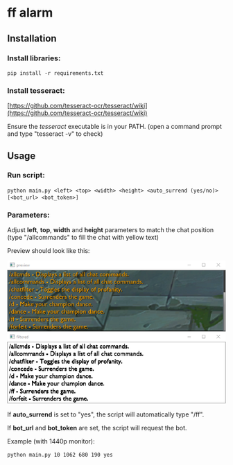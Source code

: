 
# ff alarm

## Installation

### Install libraries:
```
pip install -r requirements.txt
```

### Install tesseract:
[https://github.com/tesseract-ocr/tesseract/wiki](https://github.com/tesseract-ocr/tesseract/wiki)

Ensure the *tesseract* executable is in your PATH. (open a command prompt and type "tesseract -v" to check)

## Usage

### Run script:
```
python main.py <left> <top> <width> <height> <auto_surrend (yes/no)> [<bot_url> <bot_token>]
```

### Parameters:

Adjust **left**, **top**, **width** and **height** parameters to match the chat position (type "/allcommands" to fill the chat with yellow text)

Preview should look like this:

![example](img/example.png "Example")

If **auto_surrend** is set to "yes", the script will automatically type "/ff".

If **bot_url** and **bot_token** are set, the script will request the bot.

Example (with 1440p monitor):
```
python main.py 10 1062 680 190 yes
```
